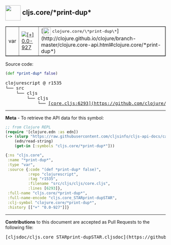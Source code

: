 ## <img width="48px" valign="middle" src="http://i.imgur.com/Hi20huC.png"> cljs.core/\*print-dup\*

 <table border="1">
<tr>

<td>var</td>
<td><a href="https://github.com/cljsinfo/cljs-api-docs/tree/0.0-927"><img valign="middle" alt="[+] 0.0-927" src="https://img.shields.io/badge/+-0.0--927-lightgrey.svg"></a> </td>
<td>
[<img height="24px" valign="middle" src="http://i.imgur.com/1GjPKvB.png"> <samp>clojure.core/\*print-dup\*</samp>](http://clojure.github.io/clojure/branch-master/clojure.core-api.html#clojure.core/*print-dup*)
</td>
</tr>
</table>






Source code:

```clj
(def *print-dup* false)
```

 <pre>
clojurescript @ r1535
└── src
    └── cljs
        └── cljs
            └── <ins>[core.cljs:6293](https://github.com/clojure/clojurescript/blob/r1535/src/cljs/cljs/core.cljs#L6293)</ins>
</pre>


---

__Meta__ - To retrieve the API data for this symbol:

```clj
;; from Clojure REPL
(require '[clojure.edn :as edn])
(-> (slurp "https://raw.githubusercontent.com/cljsinfo/cljs-api-docs/catalog/cljs-api.edn")
    (edn/read-string)
    (get-in [:symbols "cljs.core/*print-dup*"]))
```

```clj
{:ns "cljs.core",
 :name "*print-dup*",
 :type "var",
 :source {:code "(def *print-dup* false)",
          :repo "clojurescript",
          :tag "r1535",
          :filename "src/cljs/cljs/core.cljs",
          :lines [6293]},
 :full-name "cljs.core/*print-dup*",
 :full-name-encode "cljs.core_STARprint-dupSTAR",
 :clj-symbol "clojure.core/*print-dup*",
 :history [["+" "0.0-927"]]}

```

---

__Contributions__ to this document are accepted as Pull Requests to the following file:

 <pre>
[cljsdoc/cljs.core_STARprint-dupSTAR.cljsdoc](https://github.com/cljsinfo/cljs-api-docs/blob/master/cljsdoc/cljs.core_STARprint-dupSTAR.cljsdoc)
</pre>

